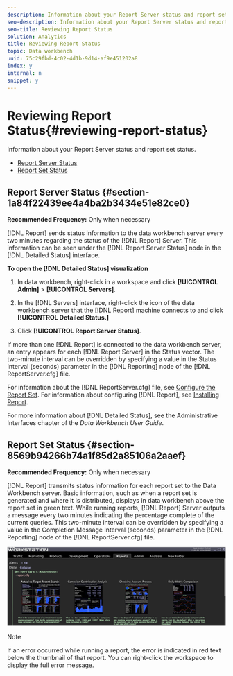 ```yaml
---
description: Information about your Report Server status and report set status.
seo-description: Information about your Report Server status and report set status.
seo-title: Reviewing Report Status
solution: Analytics
title: Reviewing Report Status
topic: Data workbench
uuid: 75c29fbd-4c02-4d1b-9d14-af9e451202a8
index: y
internal: n
snippet: y
---
```


# Reviewing Report Status{#reviewing-report-status}

Information about your Report Server status and report set status.

* [Report Server Status](../../../home/c-rpt-oview/c-admin-rpt/c-rev-rpt-st.md#section-1a84f22439ee4a4ba2b3434e51e82ce0) 
* [Report Set Status](../../../home/c-rpt-oview/c-admin-rpt/c-rev-rpt-st.md#section-8569b94266b74a1f85d2a85106a2aaef)

## Report Server Status {#section-1a84f22439ee4a4ba2b3434e51e82ce0}

**Recommended Frequency:** Only when necessary

[!DNL Report] sends status information to the data workbench server every two minutes regarding the status of the [!DNL Report] Server. This information can be seen under the [!DNL Report Server Status] node in the [!DNL Detailed Status] interface.

**To open the [!DNL Detailed Status] visualization**

1. In data workbench, right-click in a workspace and click **[!UICONTROL Admin]** > **[!UICONTROL Servers]**. 

1. In the [!DNL Servers] interface, right-click the icon of the data workbench server that the [!DNL Report] machine connects to and click **[!UICONTROL Detailed Status.]** 

1. Click **[!UICONTROL Report Server Status]**.

If more than one [!DNL Report] is connected to the data workbench server, an entry appears for each [!DNL Report Server] in the Status vector. The two-minute interval can be overridden by specifying a value in the Status Interval (seconds) parameter in the [!DNL Reporting] node of the [!DNL ReportServer.cfg] file.

For information about the [!DNL ReportServer.cfg] file, see [Configure the Report Set](../../../home/c-rpt-oview/c-work-rpt-sets/t-create-rpt-set/t-config-rpt-set/t-config-rpt-set.md#task-cfb2fd0c28bc48c2acdd582fe0d670d0). For information about configuring [!DNL Report], see [Installing Report](../../../home/c-rpt-oview/c-inst-rpt/c-inst-rpt.md#concept-3b8696a5b7f04ebfaafec7ff55890d91).

For more information about [!DNL Detailed Status], see the Administrative Interfaces chapter of the *Data Workbench User Guide*.

## Report Set Status {#section-8569b94266b74a1f85d2a85106a2aaef}

**Recommended Frequency:** Only when necessary

[!DNL Report] transmits status information for each report set to the Data Workbench server. Basic information, such as when a report set is generated and where it is distributed, displays in data workbench above the report set in green text. While running reports, [!DNL Report] Server outputs a message every two minutes indicating the percentage complete of the current queries. This two-minute interval can be overridden by specifying a value in the Completion Message Interval (seconds) parameter in the [!DNL Reporting] node of the [!DNL ReportServer.cfg] file.

![](assets/report_status.png)

>[!NOTE]
>
>If an error occurred while running a report, the error is indicated in red text below the thumbnail of that report. You can right-click the workspace to display the full error message.

